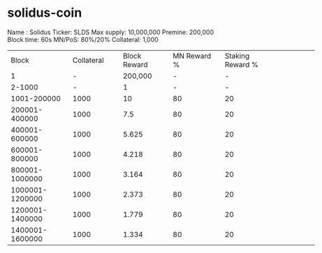 # solidus-coin

Name : Solidus
Ticker: SLDS
Max supply: 10,000,000
Premine: 200,000
Block time: 60s
MN/PoS: 80%/20%
Collateral: 1,000


<table border=0 cellpadding=0 cellspacing=0 width=701 class=xl6553517252 style='border-collapse:collapse;table-layout:fixed;width:528pt'> <col class=xl6553517252 width=139 style='mso-width-source:userset;mso-width-alt: 4785;width:104pt'> <col class=xl6553517252 width=107 span=2 style='mso-width-source:userset; mso-width-alt:3702;width:81pt'> <col class=xl6553517252 width=134 style='mso-width-source:userset;mso-width-alt: 4608;width:100pt'> <col class=xl6553517252 width=107 span=2 style='mso-width-source:userset; mso-width-alt:3702;width:81pt'> <tr height=21 style='mso-height-source:userset;height:15.75pt'> <td height=21 class=xl6317252 width=150 style='height:15.75pt;width:104pt'>Block</td> <td class=xl6317252 width=107 style='width:81pt'>Collateral</td> <td class=xl6317252 width=107 style='width:81pt'>Block Reward</td> <td class=xl6317252 width=107 style='width:81pt'>MN Reward %</td> <td class=xl6317252 width=134 style='width:100pt'>Staking Reward %</td> </tr> <tr height=21 style='mso-height-source:userset;height:15.75pt'> <td height=21 class=xl6417252 style='height:15.75pt'>1</td> <td class=xl6517252>-</td> <td class=xl6517252>200,000</td> <td class=xl6617252>-</td> <td class=xl6617252>-</td> </tr> <tr height=21 style='mso-height-source:userset;height:15.75pt'> <td height=21 class=xl6417252 style='height:15.75pt'>2-1000</td> <td class=xl6517252>-</td> <td class=xl6517252>1</td> <td class=xl6617252>-</td> <td class=xl6617252>-</td> </tr> <tr height=21 style='mso-height-source:userset;height:15.75pt'> <td height=21 class=xl6417252 style='height:15.75pt'>1001-200000</td> <td class=xl6517252>1000</td> <td class=xl6517252>10</td> <td class=xl6617252>80</td> <td class=xl6617252>20</td> </tr> <tr height=21 style='mso-height-source:userset;height:15.75pt'> <td height=21 class=xl6417252 style='height:15.75pt'>200001-400000</td> <td class=xl6517252>1000</td> <td class=xl6517252>7.5</td> <td class=xl6617252>80</td> <td class=xl6617252>20</td> </tr> <tr height=21 style='mso-height-source:userset;height:15.75pt'> <td height=21 class=xl6417252 style='height:15.75pt'>400001-600000</td> <td class=xl6517252>1000</td> <td class=xl6517252>5.625</td> <td class=xl6617252>80</td> <td class=xl6617252>20</td> </tr> <tr height=21 style='mso-height-source:userset;height:15.75pt'> <td height=21 class=xl6417252 style='height:15.75pt'>600001-800000</td> <td class=xl6517252>1000</td> <td class=xl6517252>4.218</td> <td class=xl6617252>80</td> <td class=xl6617252>20</td> </tr> <tr height=21 style='mso-height-source:userset;height:15.75pt'> <td height=21 class=xl6417252 style='height:15.75pt'>800001-1000000</td> <td class=xl6517252>1000</td> <td class=xl6517252>3.164</td> <td class=xl6617252>80</td> <td class=xl6617252>20</td> </tr> <tr height=21 style='mso-height-source:userset;height:15.75pt'> <td height=21 class=xl6417252 style='height:15.75pt'>1000001-1200000</td> <td class=xl6517252>1000</td> <td class=xl6517252>2.373</td> <td class=xl6617252>80</td> <td class=xl6617252>20</td> </tr> <tr height=21 style='mso-height-source:userset;height:15.75pt'> <td height=21 class=xl6417252 style='height:15.75pt'>1200001-1400000</td> <td class=xl6517252>1000</td> <td class=xl6517252>1.779</td> <td class=xl6617252>80</td> <td class=xl6617252>20</td> </tr> <tr height=21 style='mso-height-source:userset;height:15.75pt'> <td height=21 class=xl6417252 style='height:15.75pt'>1400001-1600000</td> <td class=xl6517252>1000</td> <td class=xl6517252>1.334</td> <td class=xl6617252>80</td> <td class=xl6617252>20</td> </tr> </table>
